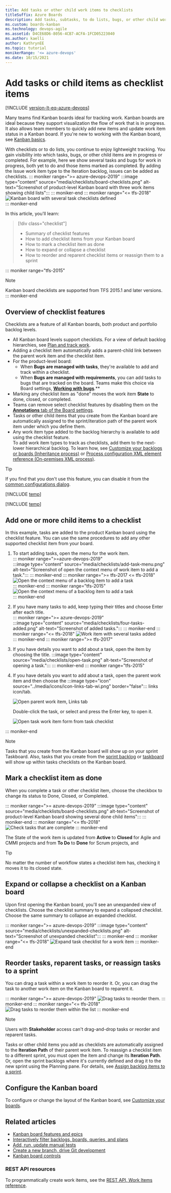 ```yaml
---
title: Add tasks or other child work items to checklists
titleSuffix: Azure Boards
description: Add tasks, subtasks, to do lists, bugs, or other child work items as checklists to your Kanban board for lightweight tracking in Azure Board and Azure DevOps.
ms.custom: boards-kanban 
ms.technology: devops-agile
ms.assetid: D4CE68D6-8056-4CB7-ACFA-1FCD05223040 
ms.author: kaelli
author: KathrynEE
ms.topic: tutorial
monikerRange: '<= azure-devops'
ms.date: 10/15/2021
---
```



# Add tasks or child items as checklist items

[!INCLUDE [version-lt-eq-azure-devops](../../includes/version-lt-eq-azure-devops.md)]


Many teams find Kanban boards ideal for tracking work. Kanban boards are ideal because they support visualization the flow of work that is in progress. It also allows team members to quickly add new items and update work item status in a Kanban board. If you're new to working with the Kanban board, see [Kanban basics](kanban-basics.md).  

With checklists or to do lists, you continue to enjoy lightweight tracking. You gain visibility into which tasks, bugs, or other child items are in progress or completed. For example, here we show several tasks and bugs for work in progress, both yet to do and those items marked as completed. By adding the Issue work item type to the Iteration backlog, issues can be added as checklists. 
::: moniker range=">= azure-devops-2019"
:::image type="content" source="media/checklists/board-checklists.png" alt-text="Screenshot of product-level Kanban board with three work items showing child lists":::
::: moniker-end
::: moniker range="<= tfs-2018"
<img src="media/kanban-task-checklists.png" alt="Kanban board with several task checklists defined" />  
::: moniker-end

In this article, you'll learn: 
> [!div class="checklist"]    
> * Summary of checklist features
> * How to add checklist items from your Kanban board  
> * How to mark a checklist item as done 
> * How to expand or collapse a checklist  
> * How to reorder and reparent checklist items or reassign them to a sprint 

::: moniker range="tfs-2015"
> [!NOTE]  
> Kanban board checklists are supported from TFS 2015.1 and later versions. 
::: moniker-end

## Overview of checklist features 

Checklists are a feature of all Kanban boards, both product and portfolio backlog levels. 



- All Kanban board levels support checklists. For a view of default backlog hierarchies, see [Plan and track work](../get-started/plan-track-work.md).  
- Adding a checklist item automatically adds a parent-child link between the parent work item and the checklist item. 
- For the product-level board:
	- When **Bugs are managed with tasks**, they're available to add and track within a checklist. 
	- When **Bugs are managed with requirements**, you can add tasks to bugs that are tracked on the board. Teams make this choice via Board settings, [**Working with bugs**](../../organizations/settings/show-bugs-on-backlog.md).** 
- Marking any checklist item as "done" moves the work item **State** to done, closed, or completed.  
- Teams can remove select checklist features by disabling them on the [**Annotations** tab of the Board settings](customize-cards.md#annotations).
- Tasks or other child items that you create from the Kanban board are automatically assigned to the sprint/iteration path of the parent work item under which you define them. 
- Any work item type added to the backlog hierarchy is available to add using the checklist feature.  
	To add work item types to track as checklists, add them to the next-lower hierarchical backlog. To learn how, see [Customize your backlogs or boards (Inheritance process)](../../organizations/settings/work/customize-process-backlogs-boards.md) or [Process configuration XML element reference (On-premises XML process)](../../reference/xml/process-configuration-xml-element.md). 

> [!TIP]    
> If you find that you don't use this feature, you can disable it from the [common configurations dialog](customize-cards.md#annotations).  


[!INCLUDE [temp](../includes/prerequisites-kanban.md)]

[!INCLUDE [temp](../includes/open-kanban-board.md)] 

## Add one or more child items to a checklist

In this example, tasks are added to the product Kanban board using the checklist feature. You can use the same procedures to add any other supported checklist item from your board.  

1. To start adding tasks, open the menu for the work item.  
    ::: moniker range=">=azure-devops-2019"  
    :::image type="content" source="media/checklists/add-task-menu.png" alt-text="Screenshot of open the context menu of work item to add a task.":::
    ::: moniker-end
    ::: moniker range=">= tfs-2017 <= tfs-2018"  
    <img src="media/add-tasks-menu-options-vs-ts.png" alt="Open the context menu of a backlog item to add a task" />  
    ::: moniker-end
    ::: moniker range="tfs-2015"
    <img src="media/kanban-board-add-task-checklist.png" alt="Open the context menu of a backlog item to add a task" />  
    ::: moniker-end

2. If you have many tasks to add, keep typing their titles and choose Enter after each title.  
    ::: moniker range=">= azure-devops-2019"  
    :::image type="content" source="media/checklists/four-tasks-added.png" alt-text="Screenshot of added tasks.":::
    ::: moniker-end
    ::: moniker range="<= tfs-2018"
    <img src="media/kanban-board-task-checklists-added.png" alt="Work item with several tasks added" />  
    ::: moniker-end
::: moniker range=">= tfs-2017"
3. If you have details you want to add about a task, open the item by choosing the title. 
    :::image type="content" source="media/checklists/open-task.png" alt-text="Screenshot of opening a task.":::
::: moniker-end
::: moniker range="tfs-2015"
4. If you have details you want to add about a task, open the parent work item and then choose the :::image type="icon" source="../media/icons/icon-links-tab-wi.png" border="false"::: links icon/tab. 

	<img src="media/add-task-checklist-open-task.png" alt="Open parent work item, Links tab" />  

	Double-click the task, or select and press the Enter key, to open it.   

	<img src="media/kanban-board-open-task-form.png" alt="Open task work item form from task checklist" />  
::: moniker-end

> [!NOTE]  
> Tasks that you create from the Kanban board will show up on your sprint Taskboard. Also, tasks that you create from the [sprint backlog](../sprints/assign-work-sprint.md) or [taskboard](../sprints/task-board.md) will show up within tasks checklists on the Kanban board.  


## Mark a checklist item as done 

When you complete a task or other checklist item, choose the checkbox to change its status to Done, Closed, or Completed. 

::: moniker range=">= azure-devops-2019"
:::image type="content" source="media/checklists/board-checklists.png" alt-text="Screenshot of product-level Kanban board showing several done child items":::
::: moniker-end
::: moniker range="<= tfs-2018"
<img src="media/kanban-check-done-tasks.png" alt="Check tasks that are complete" />
::: moniker-end

The State of the work item is updated from **Active** to **Closed** for Agile and CMMI projects and from **To Do** to **Done** for Scrum projects, and 

> [!TIP]  
> No matter the number of workflow states a checklist item has, checking it moves it to its closed state.      

## Expand or collapse a checklist on a Kanban board

Upon first opening the Kanban board, you'll see an unexpanded view of checklists. Choose the checklist summary to expand a collapsed checklist. Choose the same summary to collapse an expanded checklist. 

::: moniker range=">= azure-devops-2019"
:::image type="content" source="media/checklists/unexpanded-checklists.png" alt-text="Screenshot of unexpanded checklist":::
::: moniker-end
::: moniker range="<= tfs-2018"
<img src="media/kanban-board-first-open-collapsed-checklists.png" alt="Expand task checklist for a work item" /> 
::: moniker-end


## Reorder tasks, reparent tasks, or reassign tasks to a sprint 

You can drag a task within a work item to reorder it. Or, you can drag the task to another work item on the Kanban board to reparent it. 

::: moniker range=">= azure-devops-2019"
![Drag tasks to reorder them.](../get-started/media/plan-track-work/reorder-task.png)
::: moniker-end
::: moniker range="<= tfs-2018"
![Drag tasks to reorder them within the list](media/task-checklist-reorder-tasks.png) 
::: moniker-end


> [!NOTE]   
> Users with **Stakeholder** access can't drag-and-drop tasks or reorder and reparent tasks.

Tasks or other child items you add as checklists are automatically assigned to the **Iteration Path** of their parent work item. To reassign a checklist item to a different sprint, you must open the item and change its **Iteration Path**. Or, open the sprint backlogs where it's currently defined and  drag it to the new sprint using the Planning pane. For details, see [Assign backlog items to a sprint](../sprints/assign-work-sprint.md).  

 
## Configure the Kanban board 

To configure or change the layout of the Kanban board, see [Customize your boards](../get-started/customize-boards.md). 


## Related articles  

- [Kanban board features and epics](kanban-epics-features-stories.md)
- [Interactively filter backlogs, boards, queries, and plans](../backlogs/filter-backlogs-boards-plans.md)
- [Add, run, update manual tests](add-run-update-tests.md)
- [Create a new branch, drive Git development](../backlogs/connect-work-items-to-git-dev-ops.md)
- [Kanban board controls](kanban-board-controls.md)

### REST API resources
To programmatically create work items, see the [REST API, Work Items reference](/rest/api/azure/devops/wit/work-items/create).
